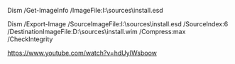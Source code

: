 
Dism /Get-ImageInfo /ImageFile:I:\sources\install.esd


Dism /Export-Image /SourceImageFile:I:\sources\install.esd /SourceIndex:6 /DestinationImageFile:D:\sources\install.wim /Compress:max /CheckIntegrity


https://www.youtube.com/watch?v=hdUyIWsboow

